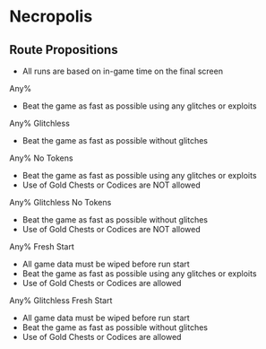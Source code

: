 # Necropolis

## Route Propositions
- All runs are based on in-game time on the final screen

Any%
- Beat the game as fast as possible using any glitches or exploits

Any% Glitchless
- Beat the game as fast as possible without glitches

Any% No Tokens
- Beat the game as fast as possible using any glitches or exploits
- Use of Gold Chests or Codices are NOT allowed

Any% Glitchless No Tokens
- Beat the game as fast as possible without glitches
- Use of Gold Chests or Codices are NOT allowed

Any% Fresh Start
- All game data must be wiped before run start
- Beat the game as fast as possible using any glitches or exploits
- Use of Gold Chests or Codices are allowed

Any% Glitchless Fresh Start
- All game data must be wiped before run start
- Beat the game as fast as possible without glitches
- Use of Gold Chests or Codices are allowed
